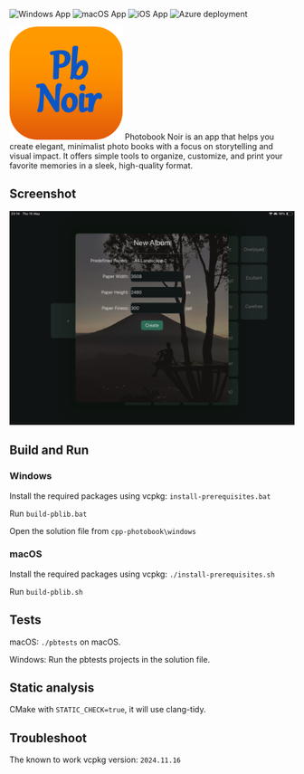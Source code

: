 ![Windows App](https://github.com/cosmin42/cpp-photobook/actions/workflows/msbuild.yml/badge.svg)
![macOS App](https://github.com/cosmin42/cpp-photobook/actions/workflows/objective-c-xcode.yml/badge.svg)
![iOS App](https://github.com/cosmin42/cpp-photobook/actions/workflows/ios-build.yml/badge.svg)
![Azure deployment](https://github.com/cosmin42/cpp-photobook/actions/workflows/main_pbnoirwebapp.yml/badge.svg)

<img src="icons/pb-noir512.png" alt="icon" width="200"/>
Photobook Noir is an app that helps you create elegant, minimalist photo books with a focus on storytelling and visual impact. It offers simple tools to organize, customize, and print your favorite memories in a sleek, high-quality format.


## Screenshot
![Dashboard preview](table.png)

## Build and Run

### Windows
Install the required packages using vcpkg:
```install-prerequisites.bat```

Run ```build-pblib.bat```

Open the solution file from ```cpp-photobook\windows```


### macOS
Install the required packages using vcpkg:
```./install-prerequisites.sh```

Run ```build-pblib.sh```

## Tests

macOS: ```./pbtests``` on macOS.

Windows: Run the pbtests projects in the solution file.


## Static analysis
CMake with ```STATIC_CHECK=true```, it will use clang-tidy.


## Troubleshoot
The known to work vcpkg version: ```2024.11.16```
